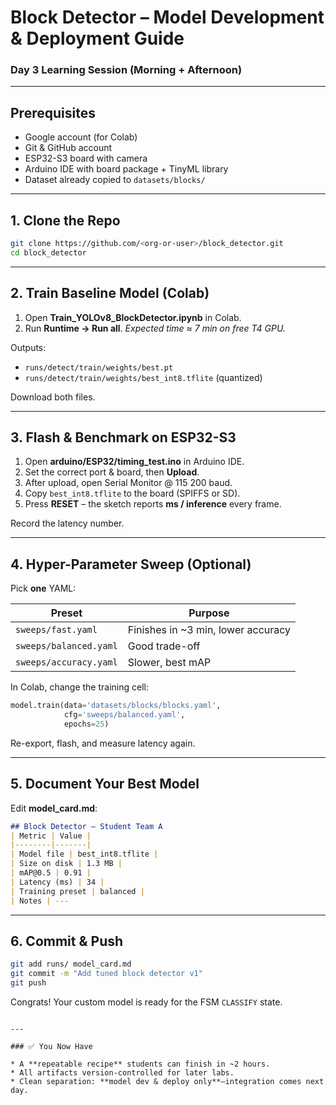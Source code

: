 
# Block Detector – Model Development & Deployment Guide
### Day 3 Learning Session (Morning + Afternoon)

---

## Prerequisites
* Google account (for Colab)
* Git & GitHub account
* ESP32-S3 board with camera
* Arduino IDE with board package + TinyML library
* Dataset already copied to `datasets/blocks/`

---

## 1. Clone the Repo

```bash
git clone https://github.com/<org-or-user>/block_detector.git
cd block_detector
````

---

## 2. Train Baseline Model (Colab)

1. Open **Train\_YOLOv8\_BlockDetector.ipynb** in Colab.
2. Run **Runtime → Run all**.
   *Expected time ≈ 7 min on free T4 GPU.*

Outputs:

* `runs/detect/train/weights/best.pt`
* `runs/detect/train/weights/best_int8.tflite` (quantized)

Download both files.

---

## 3. Flash & Benchmark on ESP32-S3

1. Open **arduino/ESP32/timing\_test.ino** in Arduino IDE.
2. Set the correct port & board, then **Upload**.
3. After upload, open Serial Monitor @ 115 200 baud.
4. Copy `best_int8.tflite` to the board (SPIFFS or SD).
5. Press **RESET** – the sketch reports **ms / inference** every frame.

Record the latency number.

---

## 4. Hyper-Parameter Sweep (Optional)

Pick **one** YAML:

| Preset                 | Purpose                             |
| ---------------------- | ----------------------------------- |
| `sweeps/fast.yaml`     | Finishes in \~3 min, lower accuracy |
| `sweeps/balanced.yaml` | Good trade-off                      |
| `sweeps/accuracy.yaml` | Slower, best mAP                    |

In Colab, change the training cell:

```python
model.train(data='datasets/blocks/blocks.yaml',
            cfg='sweeps/balanced.yaml',
            epochs=25)
```

Re-export, flash, and measure latency again.

---

## 5. Document Your Best Model

Edit **model\_card.md**:

```markdown
## Block Detector – Student Team A
| Metric | Value |
|--------|-------|
| Model file | best_int8.tflite |
| Size on disk | 1.3 MB |
| mAP@0.5 | 0.91 |
| Latency (ms) | 34 |
| Training preset | balanced |
| Notes | ---
```

---

## 6. Commit & Push

```bash
git add runs/ model_card.md
git commit -m "Add tuned block detector v1"
git push
```

Congrats! Your custom model is ready for the FSM `CLASSIFY` state.

```

---

### ✅ You Now Have

* A **repeatable recipe** students can finish in ~2 hours.
* All artifacts version-controlled for later labs.
* Clean separation: **model dev & deploy only**—integration comes next day.

```
